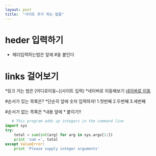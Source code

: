 ```yaml
---
layout: post
title:  "사이트 추가 하는 법들"
---
```


# heder 입력하기

* 헤더입력하는법은 앞에 #을 붙인다

# links 걸어보기

*링크 거는 법은 [어디로이동~](사이트 입력)
*네이버로 이동해보기
[네이버로 이동](https://www.naver.com/)

#순서가 있는 목록은?
*단순히 앞에 숫자 입력하자!
1.첫번째
2.두번째
3.세번째

#순서가 없는 목록은
*내용 앞에 * 붙이기!!

```python
   # This program adds up integers in the command line
import sys
try:
    total = sum(int(arg) for arg in sys.argv[1:])
    print 'sum =', total
except ValueError:
    print 'Please supply integer arguments'
```
